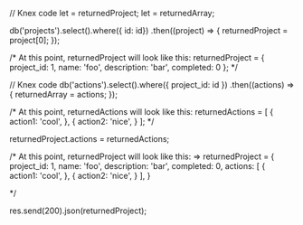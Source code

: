 // Knex code
let = returnedProject;
let = returnedArray;

db('projects').select().where({ id: id})
    .then((project) => { 
        returnedProject = project[0];
    });

/*
At this point, returnedProject will look like this:
returnedProject = {
    project_id: 1,
    name: 'foo',
    description: 'bar',
    completed: 0
};
*/


// Knex code
db('actions').select().where({ project_id: id })
    .then((actions) => {
        returnedArray = actions;
    });

/*
At this point, returnedActions will look like this:
returnedActions = [
    {
        action1: 'cool',
    },
    {
        action2: 'nice',
    }
];
*/


returnedProject.actions = returnedActions;

/*
At this point, returnedProject will look like this:
=> returnedProject = {
    project_id: 1,
    name: 'foo',
    description: 'bar',
    completed: 0,
    actions: [
        {
            action1: 'cool',
        },
        {
            action2: 'nice',
        }
    ],
}

*/

res.send(200).json(returnedProject);